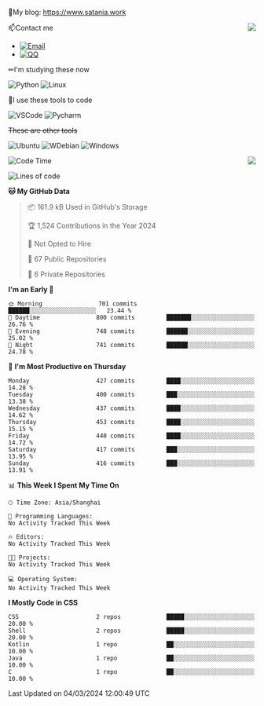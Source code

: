 📰My blog: https://www.satania.work

<img align="right" src="https://github-readme-stats.vercel.app/api/top-langs/?username=Katriell"/>

📫Contact me

* [![Email](https://img.shields.io/badge/Email-Iris@satania.work-1?style=social&logoColor=fff)](mailto:Iris@satania.work)
* [![QQ](https://img.shields.io/badge/QQ-2088839458-1?style=social&logoColor=fff)](tencent://AddContact/?fromId=45&fromSubId=1&subcmd=all&uin=2088839458&website=www.oicqzone.com)

✏I'm studying these now

![Python](https://img.shields.io/badge/-Python-blue?style=flat-square&logo=Python&logoColor=fff)
![Linux](https://img.shields.io/badge/-Linux-black?style=flat-square&logo=Linux&logoColor=fff)

🔨I use these tools to code

![VSCode](https://img.shields.io/badge/-VSCode-blue?style=flat-square&logo=visualstudiocode&logoColor=fff)
![Pycharm](https://img.shields.io/badge/-Pycharm-green?style=flat-square&logo=pycharm&logoColor=fff)

 ~~These are other tools~~

![Ubuntu](https://img.shields.io/badge/-Ubuntu-orange?style=flat-square&logo=Ubuntu&logoColor=fff)
![WDebian](https://img.shields.io/badge/-Debian-blue?style=flat-square&logo=Debian&logoColor=fff)
![Windows](https://img.shields.io/badge/-Windows-blue?style=flat-square&logo=Windows&logoColor=fff)


<img align="right" src="https://github-readme-stats-beta-amber-44.vercel.app/api?username=Katriell&show_icons=true&role=OWNER,ORGANIZATION_MEMBER,COLLABORATOR&locale=zh-my"/>

<!--START_SECTION:waka-->
![Code Time](http://img.shields.io/badge/Code%20Time-21%20mins-blue)

![Lines of code](https://img.shields.io/badge/From%20Hello%20World%20I%27ve%20Written-5.5%20thousand%20lines%20of%20code-blue)

**🐱 My GitHub Data** 

> 📦 161.9 kB Used in GitHub's Storage 
 > 
> 🏆 1,524 Contributions in the Year 2024
 > 
> 🚫 Not Opted to Hire
 > 
> 📜 67 Public Repositories 
 > 
> 🔑 6 Private Repositories 
 > 
**I'm an Early 🐤** 

```text
🌞 Morning                701 commits         ██████░░░░░░░░░░░░░░░░░░░   23.44 % 
🌆 Daytime                800 commits         ███████░░░░░░░░░░░░░░░░░░   26.76 % 
🌃 Evening                748 commits         ██████░░░░░░░░░░░░░░░░░░░   25.02 % 
🌙 Night                  741 commits         ██████░░░░░░░░░░░░░░░░░░░   24.78 % 
```
📅 **I'm Most Productive on Thursday** 

```text
Monday                   427 commits         ████░░░░░░░░░░░░░░░░░░░░░   14.28 % 
Tuesday                  400 commits         ███░░░░░░░░░░░░░░░░░░░░░░   13.38 % 
Wednesday                437 commits         ████░░░░░░░░░░░░░░░░░░░░░   14.62 % 
Thursday                 453 commits         ████░░░░░░░░░░░░░░░░░░░░░   15.15 % 
Friday                   440 commits         ████░░░░░░░░░░░░░░░░░░░░░   14.72 % 
Saturday                 417 commits         ███░░░░░░░░░░░░░░░░░░░░░░   13.95 % 
Sunday                   416 commits         ███░░░░░░░░░░░░░░░░░░░░░░   13.91 % 
```


📊 **This Week I Spent My Time On** 

```text
🕑︎ Time Zone: Asia/Shanghai

💬 Programming Languages: 
No Activity Tracked This Week

🔥 Editors: 
No Activity Tracked This Week

🐱‍💻 Projects: 
No Activity Tracked This Week

💻 Operating System: 
No Activity Tracked This Week
```

**I Mostly Code in CSS** 

```text
CSS                      2 repos             █████░░░░░░░░░░░░░░░░░░░░   20.00 % 
Shell                    2 repos             █████░░░░░░░░░░░░░░░░░░░░   20.00 % 
Kotlin                   1 repo              ██░░░░░░░░░░░░░░░░░░░░░░░   10.00 % 
Java                     1 repo              ██░░░░░░░░░░░░░░░░░░░░░░░   10.00 % 
C                        1 repo              ██░░░░░░░░░░░░░░░░░░░░░░░   10.00 % 
```




 Last Updated on 04/03/2024 12:00:49 UTC
<!--END_SECTION:waka-->
